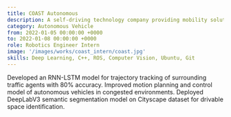 ```yaml
---
title: COAST Autonomous
description: A self-driving technology company providing mobility solutions to move people and goods at appropriate speeds in urban, industrial, and campus environments
category: Autonomous Vehicle
from: 2022-01-05 00:00:00 +0000
to: 2022-01-08 00:00:00 +0000
role: Robotics Engineer Intern
image: '/images/works/coast_intern/coast.jpg'
skills: Deep Learning, C++, ROS, Computer Vision, Ubuntu, Git
---
```


Developed an RNN-LSTM model for trajectory tracking of surrounding traffic agents with 80% accuracy.
Improved motion planning and control model of autonomous vehicles in congested environments.
Deployed DeepLabV3 semantic segmentation model on Cityscape dataset for drivable space identification.

<!-- Video embedd -->
<!-- <p><iframe src="https://www.youtube.com/embed/yiSRTLj_rT8" loading="lazy" frameborder="0" allowfullscreen></iframe></p>
*My video medallion as a team lead - unfortunately, only in Czech* -->

<!-- Link with word -->
<!-- As the company's principles of work were facing towards the goal of becoming a [Teal Organization](https://workology.com/what-is-a-teal-organization/) with holocratic principles, my role as a team leader was **more representative and strategic than managerial** as the right to make decisions was always in the hands of the whole team. The role was **focused mainly on leadership and facilitating all information flow** - in other words: ensuring that everyone was informed of everything they needed to and providing context for any decisions that had to be made. -->


<!-- Adding image gallery -->
<!-- <div class="gallery-box">
  <div class="gallery">
    <img src="/images/works/tado/thermostat.jpg" loading="lazy" alt="Smart Thermostat">
    <img src="/images/works/tado/energyiq.jpg" loading="lazy" alt="Energy IQ">
  </div>
  <em>Photos provided by <a href="https://www.tado.com/">tado°</a></em>
</div> -->